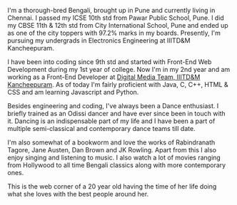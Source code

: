 
I'm a thorough-bred Bengali, brought up in Pune and currently living in Chennai. I passed my ICSE 10th std from Pawar Public School, Pune. I did my CBSE 11th & 12th std from City International School, Pune and ended up as one of the city toppers with 97.2% marks in my boards. Presently, I'm pursuing my undergrads in Electronics Engineering at IIITD&M Kancheepuram.
                  
I have been into coding since 9th std and started with Front-End Web Development during my 1st year of college. Now I'm in my 2nd year and am working as a Front-End Developer at [Digital Media Team, IIITD&M Kancheepuram](https://github.com/DMT-IIITDM). As of today I'm fairly proficient with Java, C, C++, HTML & CSS and am learning Javascript and Python.
                  
Besides engineering and coding, I've always been a Dance enthusiast. I briefly trained as an Odissi dancer and have ever since been in touch with it. Dancing is an indispensable part of my life and I have been a part of multiple semi-classical and contemporary dance teams till date.
                  
I'm also somewhat of a bookworm and love the works of Rabindranath Tagore, Jane Austen, Dan Brown and JK Rowling. Apart from this I also enjoy singing and listening to music. I also watch a lot of movies ranging from Hollywood to all time Bengali classics along with more contemporary ones.
                  
This is the web corner of a 20 year old having the time of her life doing what she loves with the best people around her. 